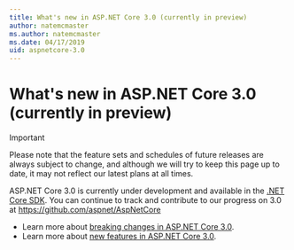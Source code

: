 ```yaml
---
title: What's new in ASP.NET Core 3.0 (currently in preview)
author: natemcmaster
ms.author: natemcmaster
ms.date: 04/17/2019
uid: aspnetcore-3.0
---
```


# What's new in ASP.NET Core 3.0 (currently in preview)

> [!IMPORTANT]
> Please note that the feature sets and schedules of future releases are always subject to change, and although we will try to keep this page up to date, it may not reflect our latest plans at all times.

ASP.NET Core 3.0 is currently under development and available in the [.NET Core SDK](https://get.dot.net/). You can continue to track and contribute to our progress on 3.0 at <https://github.com/aspnet/AspNetCore>

* Learn more about [breaking changes in ASP.NET Core 3.0](xref:aspnetcore-3.0-breaking-changes). 
* Learn more about [new features in ASP.NET Core 3.0](xref:aspnetcore-3.0-features).